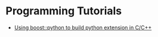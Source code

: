 # Programming Tutorials

* [Using boost::python to build python extension in C/C++](boost_python/boost_python.md)